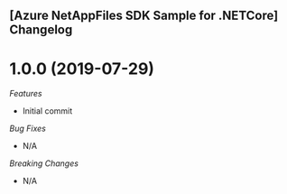 ## [Azure NetAppFiles SDK Sample for .NETCore] Changelog

<a name="1.0.0."></a>
# 1.0.0 (2019-07-29)

*Features*
* Initial commit

*Bug Fixes*
* N/A

*Breaking Changes*
* N/A
